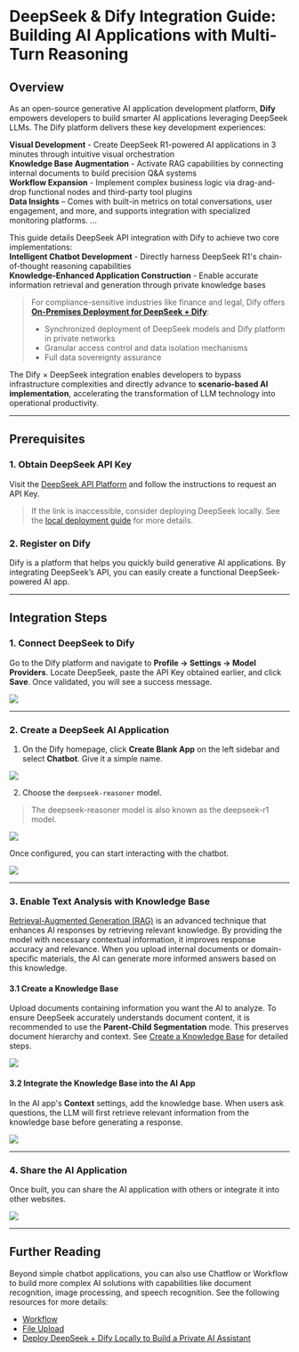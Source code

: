 # DeepSeek & Dify Integration Guide: Building AI Applications with Multi-Turn Reasoning

## Overview

As an open-source generative AI application development platform, **Dify** empowers developers to build smarter AI applications leveraging DeepSeek LLMs. The Dify platform delivers these key development experiences:  

**Visual Development** - Create DeepSeek R1-powered AI applications in 3 minutes through intuitive visual orchestration  
**Knowledge Base Augmentation** - Activate RAG capabilities by connecting internal documents to build precision Q&A systems  
**Workflow Expansion** - Implement complex business logic via drag-and-drop functional nodes and third-party tool plugins  
**Data Insights** – Comes with built-in metrics on total conversations, user engagement, and more, and supports integration with specialized monitoring platforms.
...

This guide details DeepSeek API integration with Dify to achieve two core implementations:  
**Intelligent Chatbot Development** - Directly harness DeepSeek R1's chain-of-thought reasoning capabilities  
**Knowledge-Enhanced Application Construction** - Enable accurate information retrieval and generation through private knowledge bases  

> For compliance-sensitive industries like finance and legal, Dify offers **[On-Premises Deployment for DeepSeek + Dify](private-ai-deepseek-dify.md)**:  
> - Synchronized deployment of DeepSeek models and Dify platform in private networks  
> - Granular access control and data isolation mechanisms  
> - Full data sovereignty assurance  

The Dify × DeepSeek integration enables developers to bypass infrastructure complexities and directly advance to **scenario-based AI implementation**, accelerating the transformation of LLM technology into operational productivity.  

---

## Prerequisites

### 1. Obtain DeepSeek API Key

Visit the [DeepSeek API Platform](https://platform.deepseek.com/) and follow the instructions to request an API Key.

> If the link is inaccessible, consider deploying DeepSeek locally. See the [local deployment guide](./private-ai-deepseek-dify.md) for more details.

### 2. Register on Dify

Dify is a platform that helps you quickly build generative AI applications. By integrating DeepSeek’s API, you can easily create a functional DeepSeek-powered AI app.

---

## Integration Steps

### 1. Connect DeepSeek to Dify

Go to the Dify platform and navigate to **Profile → Settings → Model Providers**. Locate DeepSeek, paste the API Key obtained earlier, and click **Save**. Once validated, you will see a success message.

![](https://assets-docs.dify.ai/2025/01/a7d6b4e05a3c9d85d0cb42f4dd018bc8.png)

---

### 2. Create a DeepSeek AI Application

1. On the Dify homepage, click **Create Blank App** on the left sidebar and select **Chatbot**. Give it a simple name.

![](https://assets-docs.dify.ai/2025/01/7f56bc3c836c7248043b656fa95e474e.png)

2. Choose the `deepseek-reasoner` model.

> The deepseek-reasoner model is also known as the deepseek-r1 model.

![](https://assets-docs.dify.ai/2025/01/de134c6285985fe1552223eb33641b9f.png)

Once configured, you can start interacting with the chatbot.

![](https://assets-docs.dify.ai/2025/01/3760e9a0cb7c2070978134d8f7f13929.png)

---

### 3. Enable Text Analysis with Knowledge Base

[Retrieval-Augmented Generation (RAG)](https://docs.dify.ai/zh-hans/learn-more/extended-reading/retrieval-augment) is an advanced technique that enhances AI responses by retrieving relevant knowledge. By providing the model with necessary contextual information, it improves response accuracy and relevance. When you upload internal documents or domain-specific materials, the AI can generate more informed answers based on this knowledge.

#### 3.1 Create a Knowledge Base

Upload documents containing information you want the AI to analyze. To ensure DeepSeek accurately understands document content, it is recommended to use the **Parent-Child Segmentation** mode. This preserves document hierarchy and context. See [Create a Knowledge Base](https://docs.dify.ai/zh-hans/guides/knowledge-base/create-knowledge-and-upload-documents) for detailed steps.

![](https://assets-docs.dify.ai/2025/01/f38af53d2b124391e2ea32f29da7d87d.png)

#### 3.2 Integrate the Knowledge Base into the AI App

In the AI app's **Context** settings, add the knowledge base. When users ask questions, the LLM will first retrieve relevant information from the knowledge base before generating a response.

![](https://assets-docs.dify.ai/2025/01/4254ec131fece172a59304414a060f4e.png)

---

### 4. Share the AI Application

Once built, you can share the AI application with others or integrate it into other websites.

![](https://assets-docs.dify.ai/2025/01/d32857964683b48027d20d029e7e06c0.png)

---

## Further Reading

Beyond simple chatbot applications, you can also use Chatflow or Workflow to build more complex AI solutions with capabilities like document recognition, image processing, and speech recognition. See the following resources for more details:

- [Workflow](https://docs.dify.ai/zh-hans/guides/workflow)
- [File Upload](https://docs.dify.ai/zh-hans/guides/workflow/file-upload)
- [Deploy DeepSeek + Dify Locally to Build a Private AI Assistant](./private-ai-deepseek-dify.md)